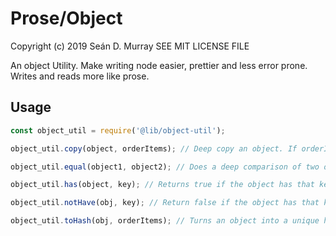 # Prose/Object

Copyright (c) 2019 Seán D. Murray
SEE MIT LICENSE FILE

An object Utility. Make writing node easier, prettier and less error prone. Writes and reads more like prose.

## Usage

```javascript
const object_util = require('@lib/object-util');

object_util.copy(object, orderItems); // Deep copy an object. If orderItems is true then object keys and array items are sorted in order.

object_util.equal(object1, object2); // Does a deep comparison of two objects and returns true if they both match.

object_util.has(object, key); // Returns true if the object has that key.

object_util.notHave(obj, key); // Return false if the object has that key.

object_util.toHash(obj, orderItems); // Turns an object into a unique hash value. If orderItems is set true then the object keys and array items are sorted first.
```
